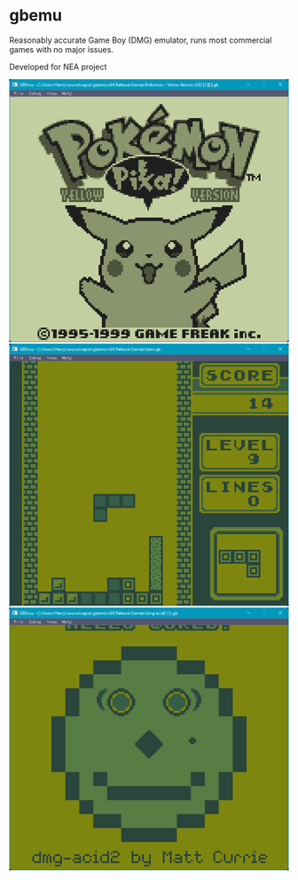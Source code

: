 # gbemu
Reasonably accurate Game Boy (DMG) emulator, runs most commercial games with no major issues.

Developed for NEA project

![Pokemon Yellow](images/1.png)
![Tetris](images/2.png)
![dmg_acid2](images/3.png)
